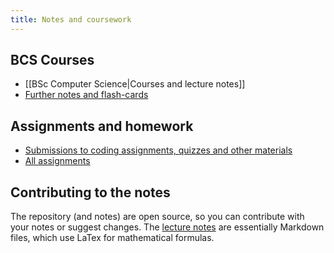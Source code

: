 ```yaml
---
title: Notes and coursework
---
```

## BCS Courses

- [[BSc Computer Science|Courses and lecture notes]]
- [Further notes and flash-cards](https://www.remnote.com/a/Courses/65f4531ba28945dcc0913917)

## Assignments and homework

- [Submissions to coding assignments, quizzes and other materials](https://github.com/davidwickerhf/maastrichtuniversity)
- [All assignments](https://www.notion.so/davidwickerhf/c225e1186cdb4028b4efcbeb5d514341?v=1b0837c26bb043578115790da1a9ac27&pvs=4)

## Contributing to the notes

The repository (and notes) are open source, so you can contribute with your notes or suggest changes.
The [lecture notes](https://notes.wicker.life) are essentially Markdown files, which use LaTex for mathematical formulas.